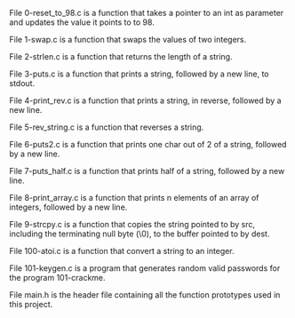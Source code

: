 File 0-reset_to_98.c is a function that takes a pointer to an int as parameter and updates the value it points to to 98.



File 1-swap.c is a function that swaps the values of two integers.



File 2-strlen.c is a function that returns the length of a string.



File 3-puts.c is a function that prints a string, followed by a new line, to stdout.



File 4-print_rev.c is a function that prints a string, in reverse, followed by a new line.



File 5-rev_string.c is a function that reverses a string.



File 6-puts2.c is a function that prints one char out of 2 of a string, followed by a new line.



File 7-puts_half.c is a function that prints half of a string, followed by a new line.



File 8-print_array.c is a function that prints n elements of an array of integers, followed by a new line.



File 9-strcpy.c is a function that copies the string pointed to by src, including the terminating null byte (\0), to the buffer pointed to by dest.



File 100-atoi.c is a function that convert a string to an integer.



File 101-keygen.c is a program that generates random valid passwords for the program 101-crackme.


File main.h is the header file containing all the function prototypes used in this project. 
